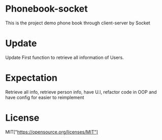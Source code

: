 # Phonebook-socket
This is the project demo phone book through client-server by Socket
# Update
Update First function to retrieve all information of Users.
# Expectation
Retrieve all info, retrieve person info, have U.I, refactor code in OOP and have config for easier to reimplement
# License 
MIT["https://opensource.org/licenses/MIT"]
